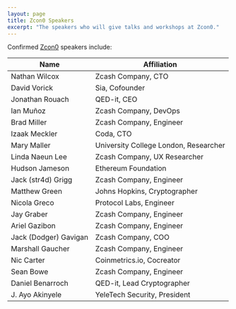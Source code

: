 ```yaml
---
layout: page
title: Zcon0 Speakers
excerpt: "The speakers who will give talks and workshops at Zcon0."
---
```


Confirmed [Zcon0](https://z.cash.foundation//zcon/) speakers include:

Name | Affiliation
------------ | -------------
Nathan Wilcox | Zcash Company, CTO
David Vorick | Sia, Cofounder
Jonathan Rouach | QED-it, CEO
Ian Muñoz | Zcash Company, DevOps
Brad Miller | Zcash Company, Engineer
Izaak Meckler | Coda, CTO
Mary Maller | University College London, Researcher
Linda Naeun Lee | Zcash Company, UX Researcher
Hudson Jameson | Ethereum Foundation
Jack (str4d) Grigg | Zcash Company, Engineer
Matthew Green | Johns Hopkins, Cryptographer
Nicola Greco | Protocol Labs, Engineer
Jay Graber | Zcash Company, Engineer
Ariel Gazibon | Zcash Company, Engineer
Jack (Dodger) Gavigan | Zcash Company, COO
Marshall Gaucher | Zcash Company, Engineer
Nic Carter | Coinmetrics.io, Cocreator
Sean Bowe | Zcash Company, Engineer
Daniel Benarroch | QED-it, Lead Cryptographer
J. Ayo Akinyele | YeleTech Security, President 
